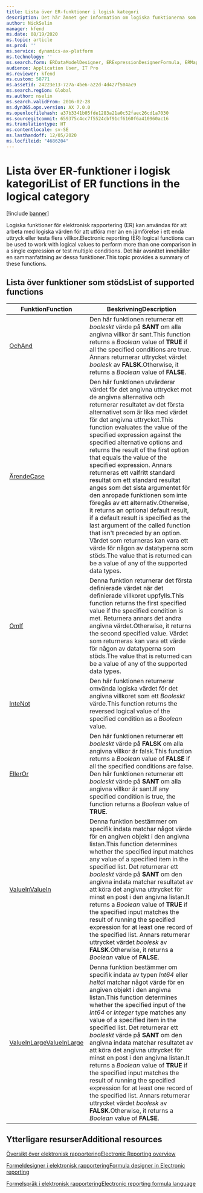 ```yaml
---
title: Lista över ER-funktioner i logisk kategori
description: Det här ämnet ger information om logiska funktionerna som stöds i elektronisk rapportering (ER).
author: NickSelin
manager: kfend
ms.date: 08/19/2020
ms.topic: article
ms.prod: ''
ms.service: dynamics-ax-platform
ms.technology: ''
ms.search.form: ERDataModelDesigner, ERExpressionDesignerFormula, ERMappedFormatDesigner, ERModelMappingDesigner
audience: Application User, IT Pro
ms.reviewer: kfend
ms.custom: 58771
ms.assetid: 24223e13-727a-4be6-a22d-4d427f504ac9
ms.search.region: Global
ms.author: nselin
ms.search.validFrom: 2016-02-28
ms.dyn365.ops.version: AX 7.0.0
ms.openlocfilehash: a37b3341b05fde1283a21a0c52faec26cd1a7030
ms.sourcegitcommit: 659375c4cc7f5524cbf91cf6160f6a410960ac16
ms.translationtype: HT
ms.contentlocale: sv-SE
ms.lasthandoff: 12/05/2020
ms.locfileid: "4686204"
---
```

# <a name="list-of-er-functions-in-the-logical-category"></a><span data-ttu-id="d17a3-103">Lista över ER-funktioner i logisk kategori</span><span class="sxs-lookup"><span data-stu-id="d17a3-103">List of ER functions in the logical category</span></span>

[!include [banner](../includes/banner.md)]

<span data-ttu-id="d17a3-104">Logiska funktioner för elektronisk rapportering (ER) kan användas för att arbeta med logiska värden för att utföra mer än en jämförelse i ett enda uttryck eller testa flera villkor.</span><span class="sxs-lookup"><span data-stu-id="d17a3-104">Electronic reporting (ER) logical functions can be used to work with logical values to perform more than one comparison in a single expression or test multiple conditions.</span></span> <span data-ttu-id="d17a3-105">Det här avsnittet innehåller en sammanfattning av dessa funktioner.</span><span class="sxs-lookup"><span data-stu-id="d17a3-105">This topic provides a summary of these functions.</span></span>

## <a name="list-of-supported-functions"></a><span data-ttu-id="d17a3-106">Lista över funktioner som stöds</span><span class="sxs-lookup"><span data-stu-id="d17a3-106">List of supported functions</span></span>

| <span data-ttu-id="d17a3-107">Funktion</span><span class="sxs-lookup"><span data-stu-id="d17a3-107">Function</span></span> | <span data-ttu-id="d17a3-108">Beskrivning</span><span class="sxs-lookup"><span data-stu-id="d17a3-108">Description</span></span> |
|----------|-------------|
| [<span data-ttu-id="d17a3-109">Och</span><span class="sxs-lookup"><span data-stu-id="d17a3-109">And</span></span>](er-functions-logical-and.md)                       | <span data-ttu-id="d17a3-110">Den här funktionen returnerar ett *booleskt* värde på **SANT** om alla angivna villkor är sant.</span><span class="sxs-lookup"><span data-stu-id="d17a3-110">This function returns a *Boolean* value of **TRUE** if all the specified conditions are true.</span></span> <span data-ttu-id="d17a3-111">Annars returnerar uttrycket värdet *boolesk* av **FALSK**.</span><span class="sxs-lookup"><span data-stu-id="d17a3-111">Otherwise, it returns a *Boolean* value of **FALSE**.</span></span> |
| [<span data-ttu-id="d17a3-112">Ärende</span><span class="sxs-lookup"><span data-stu-id="d17a3-112">Case</span></span>](er-functions-logical-case.md)                     | <span data-ttu-id="d17a3-113">Den här funktionen utvärderar värdet för det angivna uttrycket mot de angivna alternativa och returnerar resultatet av det första alternativet som är lika med värdet för det angivna uttrycket.</span><span class="sxs-lookup"><span data-stu-id="d17a3-113">This function evaluates the value of the specified expression against the specified alternative options and returns the result of the first option that equals the value of the specified expression.</span></span> <span data-ttu-id="d17a3-114">Annars returneras ett valfritt standard resultat om ett standard resultat anges som det sista argumentet för den anropade funktionen som inte föregås av ett alternativ.</span><span class="sxs-lookup"><span data-stu-id="d17a3-114">Otherwise, it returns an optional default result, if a default result is specified as the last argument of the called function that isn't preceded by an option.</span></span> <span data-ttu-id="d17a3-115">Värdet som returneras kan vara ett värde för någon av datatyperna som stöds.</span><span class="sxs-lookup"><span data-stu-id="d17a3-115">The value that is returned can be a value of any of the supported data types.</span></span> |
| [<span data-ttu-id="d17a3-116">Om</span><span class="sxs-lookup"><span data-stu-id="d17a3-116">If</span></span>](er-functions-logical-if.md)                         | <span data-ttu-id="d17a3-117">Denna funktion returnerar det första definierade värdet när det definierade villkoret uppfylls.</span><span class="sxs-lookup"><span data-stu-id="d17a3-117">This function returns the first specified value if the specified condition is met.</span></span> <span data-ttu-id="d17a3-118">Returnera annars det andra angivna värdet.</span><span class="sxs-lookup"><span data-stu-id="d17a3-118">Otherwise, it returns the second specified value.</span></span> <span data-ttu-id="d17a3-119">Värdet som returneras kan vara ett värde för någon av datatyperna som stöds.</span><span class="sxs-lookup"><span data-stu-id="d17a3-119">The value that is returned can be a value of any of the supported data types.</span></span> |
| [<span data-ttu-id="d17a3-120">Inte</span><span class="sxs-lookup"><span data-stu-id="d17a3-120">Not</span></span>](er-functions-logical-not.md)                       | <span data-ttu-id="d17a3-121">Den här funktionen returnerar omvända logiska värdet för det angivna villkoret som ett *Booleskt* värde.</span><span class="sxs-lookup"><span data-stu-id="d17a3-121">This function returns the reversed logical value of the specified condition as a *Boolean* value.</span></span> |
| [<span data-ttu-id="d17a3-122">Eller</span><span class="sxs-lookup"><span data-stu-id="d17a3-122">Or</span></span>](er-functions-logical-or.md)                         | <span data-ttu-id="d17a3-123">Den här funktionen returnerar ett *booleskt* värde på **FALSK** om alla angivna villkor är falsk.</span><span class="sxs-lookup"><span data-stu-id="d17a3-123">This function returns a *Boolean* value of **FALSE** if all the specified conditions are false.</span></span> <span data-ttu-id="d17a3-124">Den här funktionen returnerar ett *booleskt* värde på **SANT** om alla angivna villkor är sant.</span><span class="sxs-lookup"><span data-stu-id="d17a3-124">If any specified condition is true, the function returns a *Boolean* value of **TRUE**.</span></span> |
| [<span data-ttu-id="d17a3-125">ValueIn</span><span class="sxs-lookup"><span data-stu-id="d17a3-125">ValueIn</span></span>](er-functions-logical-valuein.md)               | <span data-ttu-id="d17a3-126">Denna funktion bestämmer om specifik indata matchar något värde för en angiven objekt i den angivna listan.</span><span class="sxs-lookup"><span data-stu-id="d17a3-126">This function determines whether the specified input matches any value of a specified item in the specified list.</span></span> <span data-ttu-id="d17a3-127">Det returnerar ett *booleskt* värde på **SANT** om den angivna indata matchar resultatet av att köra det angivna uttrycket för minst en post i den angivna listan.</span><span class="sxs-lookup"><span data-stu-id="d17a3-127">It returns a *Boolean* value of **TRUE** if the specified input matches the result of running the specified expression for at least one record of the specified list.</span></span> <span data-ttu-id="d17a3-128">Annars returnerar uttrycket värdet *boolesk* av **FALSK**.</span><span class="sxs-lookup"><span data-stu-id="d17a3-128">Otherwise, it returns a *Boolean* value of **FALSE**.</span></span> |
| [<span data-ttu-id="d17a3-129">ValueInLarge</span><span class="sxs-lookup"><span data-stu-id="d17a3-129">ValueInLarge</span></span>](er-functions-logical-valueinlarge.md)     | <span data-ttu-id="d17a3-130">Denna funktion bestämmer om specifik indata av typen *Int64* eller *heltal* matchar något värde för en angiven objekt i den angivna listan.</span><span class="sxs-lookup"><span data-stu-id="d17a3-130">This function determines whether the specified input of the *Int64* or *Integer* type matches any value of a specified item in the specified list.</span></span> <span data-ttu-id="d17a3-131">Det returnerar ett *booleskt* värde på **SANT** om den angivna indata matchar resultatet av att köra det angivna uttrycket för minst en post i den angivna listan.</span><span class="sxs-lookup"><span data-stu-id="d17a3-131">It returns a *Boolean* value of **TRUE** if the specified input matches the result of running the specified expression for at least one record of the specified list.</span></span> <span data-ttu-id="d17a3-132">Annars returnerar uttrycket värdet *boolesk* av **FALSK**.</span><span class="sxs-lookup"><span data-stu-id="d17a3-132">Otherwise, it returns a *Boolean* value of **FALSE**.</span></span> |


## <a name="additional-resources"></a><span data-ttu-id="d17a3-133">Ytterligare resurser</span><span class="sxs-lookup"><span data-stu-id="d17a3-133">Additional resources</span></span>

[<span data-ttu-id="d17a3-134">Översikt över elektronisk rapportering</span><span class="sxs-lookup"><span data-stu-id="d17a3-134">Electronic Reporting overview</span></span>](general-electronic-reporting.md)

[<span data-ttu-id="d17a3-135">Formeldesigner i elektronisk rapportering</span><span class="sxs-lookup"><span data-stu-id="d17a3-135">Formula designer in Electronic reporting</span></span>](general-electronic-reporting-formula-designer.md)

[<span data-ttu-id="d17a3-136">Formelspråk i elektronisk rapportering</span><span class="sxs-lookup"><span data-stu-id="d17a3-136">Electronic reporting formula language</span></span>](er-formula-language.md)

